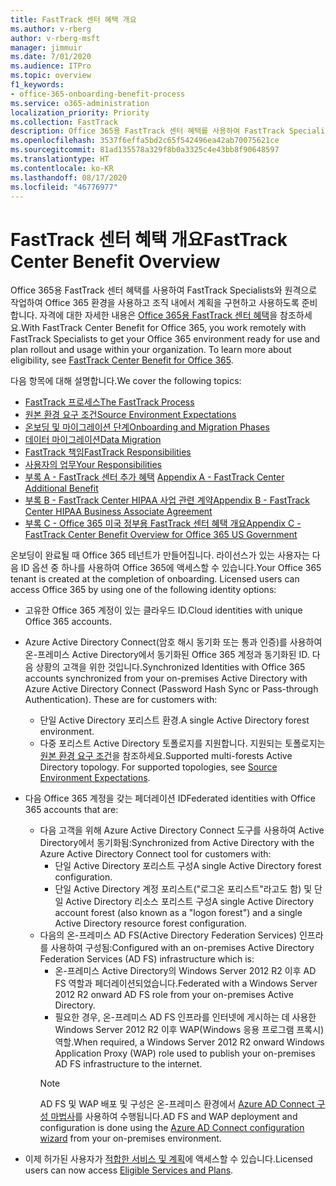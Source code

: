 ```yaml
---
title: FastTrack 센터 혜택 개요
ms.author: v-rberg
author: v-rberg-msft
manager: jimmuir
ms.date: 7/01/2020
ms.audience: ITPro
ms.topic: overview
f1_keywords:
- office-365-onboarding-benefit-process
ms.service: o365-administration
localization_priority: Priority
ms.collection: FastTrack
description: Office 365용 FastTrack 센터 혜택를 사용하여 FastTrack Specialists와 원격으로 작업하여 Office 365 환경을 사용하고 조직 내에서 계획을 구현하고 사용하도록 준비합니다. 자격에 대한 자세한 내용은 Office 365용 FastTrack 센터 혜택을 참조하세요.
ms.openlocfilehash: 3537f6effa5bd2c65f542496ea42ab70075621ce
ms.sourcegitcommit: 81ad135578a329f8b0a3325c4e43bb8f90648597
ms.translationtype: HT
ms.contentlocale: ko-KR
ms.lasthandoff: 08/17/2020
ms.locfileid: "46776977"
---
```

# <a name="fasttrack-center-benefit-overview"></a><span data-ttu-id="6fea2-104">FastTrack 센터 혜택 개요</span><span class="sxs-lookup"><span data-stu-id="6fea2-104">FastTrack Center Benefit Overview</span></span>

<span data-ttu-id="6fea2-p102">Office 365용 FastTrack 센터 혜택를 사용하여 FastTrack Specialists와 원격으로 작업하여 Office 365 환경을 사용하고 조직 내에서 계획을 구현하고 사용하도록 준비합니다. 자격에 대한 자세한 내용은 [Office 365용 FastTrack 센터 혜택](O365-fasttrack-benefit-for-office-365.md)을 참조하세요.</span><span class="sxs-lookup"><span data-stu-id="6fea2-p102">With FastTrack Center Benefit for Office 365, you work remotely with FastTrack Specialists to get your Office 365 environment ready for use and plan rollout and usage within your organization. To learn more about eligibility, see [FastTrack Center Benefit for Office 365](O365-fasttrack-benefit-for-office-365.md).</span></span>
  
<span data-ttu-id="6fea2-107">다음 항목에 대해 설명합니다.</span><span class="sxs-lookup"><span data-stu-id="6fea2-107">We cover the following topics:</span></span>
- [<span data-ttu-id="6fea2-108">FastTrack 프로세스</span><span class="sxs-lookup"><span data-stu-id="6fea2-108">The FastTrack Process</span></span>](O365-fasttrack-process.md) 
- [<span data-ttu-id="6fea2-109">원본 환경 요구 조건</span><span class="sxs-lookup"><span data-stu-id="6fea2-109">Source Environment Expectations</span></span>](O365-source-environment-expectations.md)
- [<span data-ttu-id="6fea2-110">온보딩 및 마이그레이션 단계</span><span class="sxs-lookup"><span data-stu-id="6fea2-110">Onboarding and Migration Phases</span></span>](O365-onboarding-and-migration.md)
- [<span data-ttu-id="6fea2-111">데이터 마이그레이션</span><span class="sxs-lookup"><span data-stu-id="6fea2-111">Data Migration</span></span>](O365-data-migration.md)
- [<span data-ttu-id="6fea2-112">FastTrack 책임</span><span class="sxs-lookup"><span data-stu-id="6fea2-112">FastTrack Responsibilities</span></span>](O365-fasttrack-responsibilities.md)
- [<span data-ttu-id="6fea2-113">사용자의 업무</span><span class="sxs-lookup"><span data-stu-id="6fea2-113">Your Responsibilities</span></span>](O365-your-responsibilities.md) 
- <span data-ttu-id="6fea2-114">[부록 A - FastTrack 센터 추가 혜택](O365-fasttrack-additional-benefits.md) </span><span class="sxs-lookup"><span data-stu-id="6fea2-114">[Appendix A - FastTrack Center Additional Benefit](O365-fasttrack-additional-benefits.md)</span></span>
- [<span data-ttu-id="6fea2-115">부록 B - FastTrack Center HIPAA 사업 관련 계약</span><span class="sxs-lookup"><span data-stu-id="6fea2-115">Appendix B - FastTrack Center HIPAA Business Associate Agreement</span></span>](O365-hipaa-business-associate-agreement.md)
- [<span data-ttu-id="6fea2-116">부록 C - Office 365 미국 정부용 FastTrack 센터 혜택 개요</span><span class="sxs-lookup"><span data-stu-id="6fea2-116">Appendix C - FastTrack Center Benefit Overview for Office 365 US Government</span></span>](US-Gov-appendix-overview.md)
    
<span data-ttu-id="6fea2-p103">온보딩이 완료될 때 Office 365 테넌트가 만들어집니다. 라이선스가 있는 사용자는 다음 ID 옵션 중 하나를 사용하여 Office 365에 액세스할 수 있습니다.</span><span class="sxs-lookup"><span data-stu-id="6fea2-p103">Your Office 365 tenant is created at the completion of onboarding. Licensed users can access Office 365 by using one of the following identity options:</span></span>
- <span data-ttu-id="6fea2-119">고유한 Office 365 계정이 있는 클라우드 ID.</span><span class="sxs-lookup"><span data-stu-id="6fea2-119">Cloud identities with unique Office 365 accounts.</span></span>
- <span data-ttu-id="6fea2-p104">Azure Active Directory Connect(암호 해시 동기화 또는 통과 인증)를 사용하여 온-프레미스 Active Directory에서 동기화된 Office 365 계정과 동기화된 ID. 다음 상황의 고객을 위한 것입니다.</span><span class="sxs-lookup"><span data-stu-id="6fea2-p104">Synchronized Identities with Office 365 accounts synchronized from your on-premises Active Directory with Azure Active Directory Connect (Password Hash Sync or Pass-through Authentication). These are for customers with:</span></span>
  - <span data-ttu-id="6fea2-122">단일 Active Directory 포리스트 환경.</span><span class="sxs-lookup"><span data-stu-id="6fea2-122">A single Active Directory forest environment.</span></span>
  - <span data-ttu-id="6fea2-p105">다중 포리스트 Active Directory 토폴로지를 지원합니다. 지원되는 토폴로지는 [원본 환경 요구 조건](O365-source-environment-expectations.md)을 참조하세요.</span><span class="sxs-lookup"><span data-stu-id="6fea2-p105">Supported multi-forests Active Directory topology. For supported topologies, see [Source Environment Expectations](O365-source-environment-expectations.md).</span></span>
- <span data-ttu-id="6fea2-125">다음 Office 365 계정을 갖는 페더레이션 ID</span><span class="sxs-lookup"><span data-stu-id="6fea2-125">Federated identities with Office 365 accounts that are:</span></span>
  - <span data-ttu-id="6fea2-126">다음 고객을 위해 Azure Active Directory Connect 도구를 사용하여 Active Directory에서 동기화됨:</span><span class="sxs-lookup"><span data-stu-id="6fea2-126">Synchronized from Active Directory with the Azure Active Directory Connect tool for customers with:</span></span>
      - <span data-ttu-id="6fea2-127">단일 Active Directory 포리스트 구성</span><span class="sxs-lookup"><span data-stu-id="6fea2-127">A single Active Directory forest configuration.</span></span>
      - <span data-ttu-id="6fea2-128">단일 Active Directory 계정 포리스트("로그온 포리스트"라고도 함) 및 단일 Active Directory 리소스 포리스트 구성</span><span class="sxs-lookup"><span data-stu-id="6fea2-128">A single Active Directory account forest (also known as a "logon forest") and a single Active Directory resource forest configuration.</span></span>
  - <span data-ttu-id="6fea2-129">다음의 온-프레미스 AD FS(Active Directory Federation Services) 인프라를 사용하여 구성됨:</span><span class="sxs-lookup"><span data-stu-id="6fea2-129">Configured with an on-premises Active Directory Federation Services (AD FS) infrastructure which is:</span></span>
      - <span data-ttu-id="6fea2-130">온-프레미스 Active Directory의 Windows Server 2012 R2 이후 AD FS 역할과 페더레이션되었습니다.</span><span class="sxs-lookup"><span data-stu-id="6fea2-130">Federated with a Windows Server 2012 R2 onward AD FS role from your on-premises Active Directory.</span></span>
      - <span data-ttu-id="6fea2-131">필요한 경우, 온-프레미스 AD FS 인프라를 인터넷에 게시하는 데 사용한 Windows Server 2012 R2 이후 WAP(Windows 응용 프로그램 프록시) 역할.</span><span class="sxs-lookup"><span data-stu-id="6fea2-131">When required, a Windows Server 2012 R2 onward Windows Application Proxy (WAP) role used to publish your on-premises AD FS infrastructure to the internet.</span></span>
    > [!NOTE]
    > <span data-ttu-id="6fea2-132">AD FS 및 WAP 배포 및 구성은 온-프레미스 환경에서 [Azure AD Connect 구성 마법사](https://go.microsoft.com/fwlink/?linkid=844794)를 사용하여 수행됩니다.</span><span class="sxs-lookup"><span data-stu-id="6fea2-132">AD FS and WAP deployment and configuration is done using the [Azure AD Connect configuration wizard](https://go.microsoft.com/fwlink/?linkid=844794) from your on-premises environment.</span></span> 
  
- <span data-ttu-id="6fea2-133">이제 허가된 사용자가 [적합한 서비스 및 계획](M365-eligible-services-and-plans.md)에 액세스할 수 있습니다.</span><span class="sxs-lookup"><span data-stu-id="6fea2-133">Licensed users can now access [Eligible Services and Plans](M365-eligible-services-and-plans.md).</span></span>

